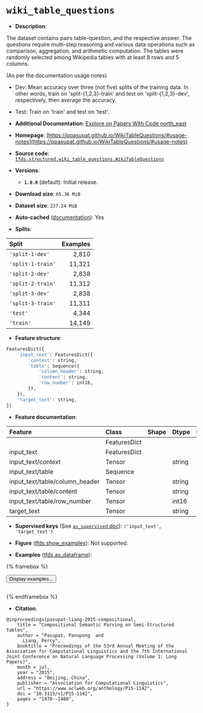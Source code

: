 <div itemscope itemtype="http://schema.org/Dataset">
  <div itemscope itemprop="includedInDataCatalog" itemtype="http://schema.org/DataCatalog">
    <meta itemprop="name" content="TensorFlow Datasets" />
  </div>
  <meta itemprop="name" content="wiki_table_questions" />
  <meta itemprop="description" content="The dataset contains pairs table-question, and the respective answer. The&#10;questions require multi-step reasoning and various data operations such as&#10;comparison, aggregation, and arithmetic computation. The tables were randomly&#10;selected among Wikipedia tables with at least 8 rows and 5 columns.&#10;&#10;(As per the documentation usage notes)&#10;&#10;- Dev: Mean accuracy over three (not five) splits of the training data. In other&#10;words, train on &#x27;split-{1,2,3}-train&#x27; and test on &#x27;split-{1,2,3}-dev&#x27;,&#10;respectively, then average the accuracy.&#10;&#10;- Test: Train on &#x27;train&#x27; and test on &#x27;test&#x27;.&#10;&#10;To use this dataset:&#10;&#10;```python&#10;import tensorflow_datasets as tfds&#10;&#10;ds = tfds.load(&#x27;wiki_table_questions&#x27;, split=&#x27;train&#x27;)&#10;for ex in ds.take(4):&#10;  print(ex)&#10;```&#10;&#10;See [the guide](https://www.tensorflow.org/datasets/overview) for more&#10;informations on [tensorflow_datasets](https://www.tensorflow.org/datasets).&#10;&#10;" />
  <meta itemprop="url" content="https://www.tensorflow.org/datasets/catalog/wiki_table_questions" />
  <meta itemprop="sameAs" content="https://ppasupat.github.io/WikiTableQuestions/#usage-notes" />
  <meta itemprop="citation" content="@inproceedings{pasupat-liang-2015-compositional,&#10;    title = &quot;Compositional Semantic Parsing on Semi-Structured Tables&quot;,&#10;    author = &quot;Pasupat, Panupong  and&#10;      Liang, Percy&quot;,&#10;    booktitle = &quot;Proceedings of the 53rd Annual Meeting of the Association for Computational Linguistics and the 7th International Joint Conference on Natural Language Processing (Volume 1: Long Papers)&quot;,&#10;    month = jul,&#10;    year = &quot;2015&quot;,&#10;    address = &quot;Beijing, China&quot;,&#10;    publisher = &quot;Association for Computational Linguistics&quot;,&#10;    url = &quot;https://www.aclweb.org/anthology/P15-1142&quot;,&#10;    doi = &quot;10.3115/v1/P15-1142&quot;,&#10;    pages = &quot;1470--1480&quot;,&#10;}" />
</div>

# `wiki_table_questions`


*   **Description**:

The dataset contains pairs table-question, and the respective answer. The
questions require multi-step reasoning and various data operations such as
comparison, aggregation, and arithmetic computation. The tables were randomly
selected among Wikipedia tables with at least 8 rows and 5 columns.

(As per the documentation usage notes)

-   Dev: Mean accuracy over three (not five) splits of the training data. In
    other words, train on 'split-{1,2,3}-train' and test on 'split-{1,2,3}-dev',
    respectively, then average the accuracy.

-   Test: Train on 'train' and test on 'test'.

*   **Additional Documentation**:
    <a class="button button-with-icon" href="https://paperswithcode.com/dataset/wikitablequestions">
    Explore on Papers With Code
    <span class="material-icons icon-after" aria-hidden="true"> north_east
    </span> </a>

*   **Homepage**:
    [https://ppasupat.github.io/WikiTableQuestions/#usage-notes](https://ppasupat.github.io/WikiTableQuestions/#usage-notes)

*   **Source code**:
    [`tfds.structured.wiki_table_questions.WikiTableQuestions`](https://github.com/tensorflow/datasets/tree/master/tensorflow_datasets/structured/wiki_table_questions/wiki_table_questions.py)

*   **Versions**:

    *   **`1.0.0`** (default): Initial release.

*   **Download size**: `65.36 MiB`

*   **Dataset size**: `237.24 MiB`

*   **Auto-cached**
    ([documentation](https://www.tensorflow.org/datasets/performances#auto-caching)):
    Yes

*   **Splits**:

Split             | Examples
:---------------- | -------:
`'split-1-dev'`   | 2,810
`'split-1-train'` | 11,321
`'split-2-dev'`   | 2,838
`'split-2-train'` | 11,312
`'split-3-dev'`   | 2,838
`'split-3-train'` | 11,311
`'test'`          | 4,344
`'train'`         | 14,149

*   **Feature structure**:

```python
FeaturesDict({
    'input_text': FeaturesDict({
        'context': string,
        'table': Sequence({
            'column_header': string,
            'content': string,
            'row_number': int16,
        }),
    }),
    'target_text': string,
})
```

*   **Feature documentation**:

Feature                        | Class        | Shape | Dtype  | Description
:----------------------------- | :----------- | :---- | :----- | :----------
                               | FeaturesDict |       |        |
input_text                     | FeaturesDict |       |        |
input_text/context             | Tensor       |       | string |
input_text/table               | Sequence     |       |        |
input_text/table/column_header | Tensor       |       | string |
input_text/table/content       | Tensor       |       | string |
input_text/table/row_number    | Tensor       |       | int16  |
target_text                    | Tensor       |       | string |

*   **Supervised keys** (See
    [`as_supervised` doc](https://www.tensorflow.org/datasets/api_docs/python/tfds/load#args)):
    `('input_text', 'target_text')`

*   **Figure**
    ([tfds.show_examples](https://www.tensorflow.org/datasets/api_docs/python/tfds/visualization/show_examples)):
    Not supported.

*   **Examples**
    ([tfds.as_dataframe](https://www.tensorflow.org/datasets/api_docs/python/tfds/as_dataframe)):

<!-- mdformat off(HTML should not be auto-formatted) -->

{% framebox %}

<button id="displaydataframe">Display examples...</button>
<div id="dataframecontent" style="overflow-x:auto"></div>
<script>
const url = "https://storage.googleapis.com/tfds-data/visualization/dataframe/wiki_table_questions-1.0.0.html";
const dataButton = document.getElementById('displaydataframe');
dataButton.addEventListener('click', async () => {
  // Disable the button after clicking (dataframe loaded only once).
  dataButton.disabled = true;

  const contentPane = document.getElementById('dataframecontent');
  try {
    const response = await fetch(url);
    // Error response codes don't throw an error, so force an error to show
    // the error message.
    if (!response.ok) throw Error(response.statusText);

    const data = await response.text();
    contentPane.innerHTML = data;
  } catch (e) {
    contentPane.innerHTML =
        'Error loading examples. If the error persist, please open '
        + 'a new issue.';
  }
});
</script>

{% endframebox %}

<!-- mdformat on -->

*   **Citation**:

```
@inproceedings{pasupat-liang-2015-compositional,
    title = "Compositional Semantic Parsing on Semi-Structured Tables",
    author = "Pasupat, Panupong  and
      Liang, Percy",
    booktitle = "Proceedings of the 53rd Annual Meeting of the Association for Computational Linguistics and the 7th International Joint Conference on Natural Language Processing (Volume 1: Long Papers)",
    month = jul,
    year = "2015",
    address = "Beijing, China",
    publisher = "Association for Computational Linguistics",
    url = "https://www.aclweb.org/anthology/P15-1142",
    doi = "10.3115/v1/P15-1142",
    pages = "1470--1480",
}
```

